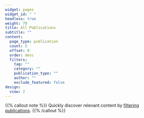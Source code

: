 ```yaml
---
widget: pages
widget_id: " "
headless: true
weight: 70
title: All Publications
subtitle: ""
content:
  page_type: publication
  count: 5
  offset: 0
  order: desc
  filters:
    tag: ""
    category: ""
    publication_type: ""
    author: ""
    exclude_featured: false
design:
  view: 2
---
```


{{% callout note %}}
Quickly discover relevant content by [filtering publications](./publication/).
{{% /callout %}}
